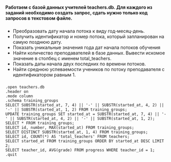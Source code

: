 #### Работаем с базой данных учителей teachers.db. Для каждого из заданий необходимо создать запрос, сдать нужно только код запросов в текстовом файле.

#####
 + Преобразовать дату начала потока к виду год-месяц-день.
 + Получить идентификатор и номер потока, который запланирован на самую позднюю дату.
 + Показать уникальные значения года дат начала потоков обучения
 + Найти количество преподавателей в базе данных. Вывести искомое значение в столбец с именем total_teachers.
 + Показать даты начала двух последних по времени потоков.
 + Найти среднюю успеваемости учеников по потоку преподавателя с идентификатором равным 1.
#####

```
.open teachers.db
.header on
.mode column
.schema training_groups
SELECT SUBSTR(started_at, 7, 4) || '-' || SUBSTR(started_at, 4, 2) || '-' || SUBSTR(started_at, 1, 2) FROM training_groups;
UPDATE training_groups SET started_at = SUBSTR(started_at, 7, 4) || '-' || SUBSTR(started_at, 4, 2) || '-' || SUBSTR(started_at, 1, 2);
SELECT * FROM training_groups;
SELECT id, number, MAX(started_at) FROM training_groups; 
SELECT DISTINCT SUBSTR(started_at, 1, 4) FROM training_groups; 
SELECT id, COUNT(*) AS 'total_teachers' FROM teachers;
SELECT started_at FROM training_groups ORDER BY started_at DESC LIMIT 2;
SELECT teacher_id, AVG(grade) FROM progress WHERE teacher_id = 1;
.quit
```
